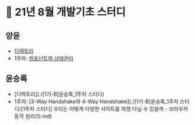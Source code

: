 # 🍫 21년 8월 개발기초 스터디

## 양윤
- [디렉토리](https://github.com/prgrms-web-devcourse/FE-August-study/tree/Week1/Yohan%5DStudy/%5B1%EA%B8%B0-B%5D%20%EC%96%91%EC%9C%A4_%201%EC%A3%BC%EC%B0%A8%20%EC%8A%A4%ED%84%B0%EB%94%94)
- 1주차: [컴포넌트와 상태관리](https://github.com/prgrms-web-devcourse/FE-August-study/blob/Week1/Yohan%5DStudy/%5B1%EA%B8%B0-B%5D%20%EC%96%91%EC%9C%A4_%201%EC%A3%BC%EC%B0%A8%20%EC%8A%A4%ED%84%B0%EB%94%94/%EC%BB%B4%ED%8F%AC%EB%84%8C%ED%8A%B8%EC%99%80%20%EC%83%81%ED%83%9C%EA%B4%80%EB%A6%AC.md)

## 윤승록
- [디렉토리](./[1기-B]윤승록_1주차 스터디)
- 1주차: [3-Way Handshake와 4-Way Handshake](./[1기-B]윤승록_1주차 스터디/[1주차 스터디] 우리는 어떻게 다양한 사이트를 여행 다닐 수 있을까 - 브라우저 동작 원리(1).md)